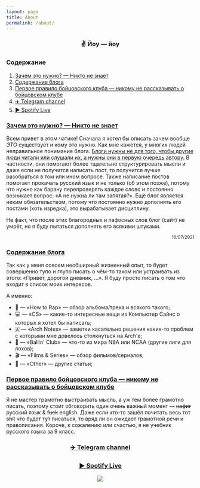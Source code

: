 ```yaml
---
layout: page
title: About
permalink: /about/
---
```


<h3 align="center">✌️ Йоу — йоу</h3>

<h3><a id="content_">Содержание</a></h3>
<ol>
    <li><a href="#why">Зачем это нужно? — Никто не знает</a></li>
    <li><a href="#content">Содержание блога</a></li>
    <li><a href="#rules">Первое правило бойцовского клуба — никому не рассказывать о бойцовском клубе</a></li>
    <li><a href="#telegram">✈️ Telegram channel</a></li>
    <li><a href="#spotify">▶️ Spotify Live</a></li>
</ol>


<h3><a id="why" href="#content_">Зачем это нужно? — Никто не знает</a></h3>
<p>
Всем привет в этом чатике! Сначала я хотел бы описать зачем вообще <i>ЭТО</i> существует и кому это нужно. Как мне кажется, у многих людей неправильное понимание блога. <u>Блоги нужны не для того, чтобы другие люди читали или слушали их, а нужны они в первую очередь автору.</u> В частности, они помогают более тщательно структурировать мысли и даже если не получится написать пост, то получится лучше разобраться в том или ином вопросе. Также написание постов помогает прокачать русский язык и не только (об этом позже), потому что нужно как барану перепроверять каждое слово и постоянно возникает вопрос: «‎А не нужна ли там запятая?»‎. Ещё блог является неким обязательством, потому что постоянно нужно дополнять его постами (хоть изредка), это вырабатывает дисциплину.
</p>
<p>Не факт, что после этих благородных и пафосных слов блог (сайт) не умрёт, но я буду пытаться дополнять его всякими штуками.</p>

<p align="right">
    <sub>16/07/2021</sub>
</p>


<h3><a id="content" href="#content_">Содержание блога</a></h3>
<p>Так как у меня совсем необширный жизненный опыт, то будет совершенно тупо и глупо писать о чём-то таком или устраивать из этого: «Привет, дорогой дневник, ...». Я буду просто писать о том что входит в список моих интересов.</p>
<p>А именно:</p>
<ul>
    <li>🎤 — «How to Rap» — обзор альбома/трека и всякого такого;</li>
    <li>💻 — «CS» — какие-то интересные вещи из Компьютер Сайнс о которых я хотел бы написать;</li>
    <li>🇦 — «Arch Notes» —  заметки касательно решения каких-то проблем с которыми мне довелось столкнуться на Arch'е;</li>
    <li>🏀 — «Ballin' Club» — что-то из мира NBA или NCAA (другие лиги для лохов);</li>
    <li>🎬 — «Films & Series» — обзор фильмов/сериалов;</li>
    <li>🧠 — «Other» — другие статьи;</li>
</ul>


<h3><a id="rules" href="#content_">Первое правило бойцовского клуба — никому не рассказывать о бойцовском клубе</a></h3>
Я не мастер грамотно выстраивать мысль, а уж тем более грамотно писать, поэтому стоит обговорить один очень важный момент — <strike>нафиг</strike> русский язык & <strike>fuck</strike> english. Даже если кто-то зашёл почитать весь тот <strike>shit</strike> что будет тут писаться, то вряд ли он ожидает грамотной речи и правописания. Короче, к сожалению или счастью, я не учебник русского языка за 9 класс.


<h3 align="center"><a id="telegram" href="#content_">✈️ Telegram channel</a></h3>
<p><script async src="https://telegram.org/js/telegram-widget.js?15" data-telegram-post="valleyinkentucky/9" data-width="100%"></script></p>


<h3 align="center"><a id="spotify" href="#content_">▶️ Spotify Live</a></h3>
<p align="center">
<a href="https://spotify-github-profile.vercel.app/api/view?uid=216ndgqqr2hlj3be4gf3rjzoa&redirect=true"><img src="https://spotify-github-profile.vercel.app/api/view?uid=216ndgqqr2hlj3be4gf3rjzoa&cover_image=true&theme=natemoo-re"></a>
</p>